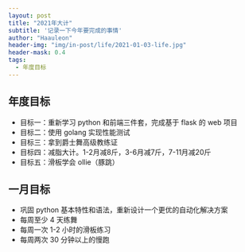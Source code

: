 ```yaml
---
layout: post
title: "2021年大计"
subtitle: '记录一下今年要完成的事情'
author: "Haauleon"
header-img: "img/in-post/life/2021-01-03-life.jpg"
header-mask: 0.4
tags:
  - 年度目标
---
```


## 年度目标
* 目标一：重新学习 python 和前端三件套，完成基于 flask 的 web 项目    
* 目标二：使用 golang 实现性能测试   
* 目标三：拿到爵士舞高级教练证   
* 目标四：减脂大计。1-2月减8斤，3-6月减7斤，7-11月减20斤    
* 目标五：滑板学会 ollie（豚跳）   


## 一月目标 
* 巩固 python 基本特性和语法，重新设计一个更优的自动化解决方案    
* 每周至少 4 天练舞    
* 每周一次 1-2 小时的滑板练习      
* 每周两次 30 分钟以上的慢跑   